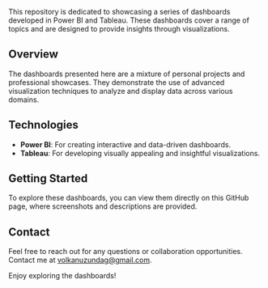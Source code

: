 This repository is dedicated to showcasing a series of dashboards developed in Power BI and Tableau. These dashboards cover a range of topics and are designed to provide insights through visualizations.

## Overview

The dashboards presented here are a mixture of personal projects and professional showcases. They demonstrate the use of advanced visualization techniques to analyze and display data across various domains.

## Technologies

- **Power BI**: For creating interactive and data-driven dashboards.
- **Tableau**: For developing visually appealing and insightful visualizations.


## Getting Started

To explore these dashboards, you can view them directly on this GitHub page, where screenshots and descriptions are provided.

## Contact

Feel free to reach out for any questions or collaboration opportunities. Contact me at volkanuzundag@gmail.com.

Enjoy exploring the dashboards!

